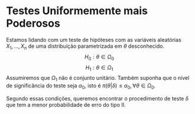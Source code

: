 # Testes Uniformemente mais Poderosos

Estamos lidando com um teste de hipóteses com as variáveis aleatórias $X_1, ..., X_n$ de uma distribuição parametrizada em $\theta$ desconhecido. 
$$
H_0: \theta \in \Omega_0
$$
$$
H_1: \theta \in \Omega_1
$$
Assumiremos que $\Omega_1$ não é conjunto unitário. Também suponha que o nível de significância do teste seja $\alpha_0$, isto é $\pi(\theta|\delta) \le \alpha_0, \forall \theta \in \Omega_0$.  

Segundo essas condições, queremos encontrar o procedimento de teste $\delta$ que tem a menor probabilidade de erro do tipo II. 


```python

```
